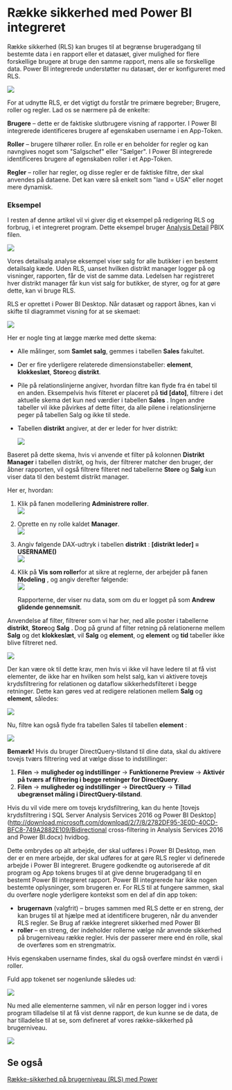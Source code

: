<properties
   pageTitle="Række-sikkerhed på brugerniveau med Power BI integreret"
   description="Oplysninger om række-sikkerhed på brugerniveau med Power BI integreret"
   services="power-bi-embedded"
   documentationCenter=""
   authors="guyinacube"
   manager="erikre"
   editor=""
   tags=""/>
<tags
   ms.service="power-bi-embedded"
   ms.devlang="NA"
   ms.topic="article"
   ms.tgt_pltfrm="NA"
   ms.workload="powerbi"
   ms.date="10/04/2016"
   ms.author="asaxton"/>

# <a name="row-level-security-with-power-bi-embedded"></a>Række sikkerhed med Power BI integreret

Række sikkerhed (RLS) kan bruges til at begrænse brugeradgang til bestemte data i en rapport eller et datasæt, giver mulighed for flere forskellige brugere at bruge den samme rapport, mens alle se forskellige data. Power BI integrerede understøtter nu datasæt, der er konfigureret med RLS.

![](media\power-bi-embedded-rls\pbi-embedded-rls-flow-1.png)

For at udnytte RLS, er det vigtigt du forstår tre primære begreber; Brugere, roller og regler. Lad os se nærmere på de enkelte:

**Brugere** – dette er de faktiske slutbrugere visning af rapporter. I Power BI integrerede identificeres brugere af egenskaben username i en App-Token.

**Roller** – brugere tilhører roller. En rolle er en beholder for regler og kan navngives noget som "Salgschef" eller "Sælger". I Power BI integrerede identificeres brugere af egenskaben roller i et App-Token.

**Regler** – roller har regler, og disse regler er de faktiske filtre, der skal anvendes på dataene. Det kan være så enkelt som "land = USA" eller noget mere dynamisk.

### <a name="example"></a>Eksempel

I resten af denne artikel vil vi giver dig et eksempel på redigering RLS og forbrug, i et integreret program. Dette eksempel bruger [Analysis Detail](http://go.microsoft.com/fwlink/?LinkID=780547) PBIX filen.

![](media\power-bi-embedded-rls\pbi-embedded-rls-scenario-2.png)

Vores detailsalg analyse eksempel viser salg for alle butikker i en bestemt detailsalg kæde. Uden RLS, uanset hvilken distrikt manager logger på og visninger, rapporten, får de vist de samme data. Ledelsen har registreret hver distrikt manager får kun vist salg for butikker, de styrer, og for at gøre dette, kan vi bruge RLS.

RLS er oprettet i Power BI Desktop. Når datasæt og rapport åbnes, kan vi skifte til diagrammet visning for at se skemaet:

![](media\power-bi-embedded-rls\pbi-embedded-rls-diagram-view-3.png)

Her er nogle ting at lægge mærke med dette skema:

-   Alle målinger, som **Samlet salg**, gemmes i tabellen **Sales** fakultet.
-   Der er fire yderligere relaterede dimensionstabeller: **element**, **klokkeslæt**, **Store**og **distrikt**.
-   Pile på relationslinjerne angiver, hvordan filtre kan flyde fra én tabel til en anden. Eksempelvis hvis filteret er placeret på **tid [dato]**, filtrere i det aktuelle skema det kun ned værdier i tabellen **Sales** . Ingen andre tabeller vil ikke påvirkes af dette filter, da alle pilene i relationslinjerne peger på tabellen Salg og ikke til stede.
-   Tabellen **distrikt** angiver, at der er leder for hver distrikt:

    ![](media\power-bi-embedded-rls\pbi-embedded-rls-district-table-4.png)

Baseret på dette skema, hvis vi anvende et filter på kolonnen **Distrikt Manager** i tabellen distrikt, og hvis, der filtrerer matcher den bruger, der åbner rapporten, vil også filtrere filteret ned tabellerne **Store** og **Salg** kun viser data til den bestemt distrikt manager.

Her er, hvordan:

1.  Klik på fanen modellering **Administrere roller**.  
![](media\power-bi-embedded-rls\pbi-embedded-rls-modeling-tab-5.png)

2.  Oprette en ny rolle kaldet **Manager**.  
![](media\power-bi-embedded-rls\pbi-embedded-rls-manager-role-6.png)

3.  Angiv følgende DAX-udtryk i tabellen **distrikt** : **[distrikt leder] = USERNAME()**  
![](media\power-bi-embedded-rls\pbi-embedded-rls-manager-role-7.png)

4.  Klik på **Vis som roller**for at sikre at reglerne, der arbejder på fanen **Modeling** , og angiv derefter følgende:  
![](media\power-bi-embedded-rls\pbi-embedded-rls-view-as-roles-8.png)

    Rapporterne, der viser nu data, som om du er logget på som **Andrew glidende gennemsnit**.

Anvendelse af filter, filtrerer som vi har her, ned alle poster i tabellerne **distrikt**, **Store**og **Salg** . Dog på grund af filter retning på relationerne mellem **Salg** og det **klokkeslæt**, vil **Salg** og **element**, og **element** og **tid** tabeller ikke blive filtreret ned.

![](media\power-bi-embedded-rls\pbi-embedded-rls-diagram-view-9.png)

Der kan være ok til dette krav, men hvis vi ikke vil have ledere til at få vist elementer, de ikke har en hvilken som helst salg, kan vi aktivere tovejs krydsfiltrering for relationen og dataflow sikkerhedsfilteret i begge retninger. Dette kan gøres ved at redigere relationen mellem **Salg** og **element**, således:

![](media\power-bi-embedded-rls\pbi-embedded-rls-edit-relationship-10.png)

Nu, filtre kan også flyde fra tabellen Sales til tabellen **element** :

![](media\power-bi-embedded-rls\pbi-embedded-rls-diagram-view-11.png)

**Bemærk!** Hvis du bruger DirectQuery-tilstand til dine data, skal du aktivere tovejs tværs filtrering ved at vælge disse to indstillinger:

1.  **Filen** -> **muligheder og indstillinger** -> **Funktionerne Preview** -> **Aktivér på tværs af filtrering i begge retninger for DirectQuery**.
2.  **Filen** -> **muligheder og indstillinger** -> **DirectQuery** -> **Tillad ubegrænset måling i DirectQuery-tilstand**.


Hvis du vil vide mere om tovejs krydsfiltrering, kan du hente [tovejs krydsfiltrering i SQL Server Analysis Services 2016 og Power BI Desktop](http://download.microsoft.com/download/2/7/8/2782DF95-3E0D-40CD-BFC8-749A2882E109/Bidirectional cross-filtering in Analysis Services 2016 and Power BI.docx) hvidbog.

Dette ombrydes op alt arbejde, der skal udføres i Power BI Desktop, men der er en mere arbejde, der skal udføres for at gøre RLS regler vi definerede arbejde i Power BI integreret. Brugere godkendte og autoriserede af dit program og App tokens bruges til at give denne brugeradgang til en bestemt Power BI integreret rapport. Power BI integrerede har ikke nogen bestemte oplysninger, som brugeren er. For RLS til at fungere sammen, skal du overføre nogle yderligere kontekst som en del af din app token:
-   **brugernavn** (valgfrit) – bruges sammen med RLS dette er en streng, der kan bruges til at hjælpe med at identificere brugeren, når du anvender RLS regler. Se Brug af række integreret sikkerhed med Power BI
-   **roller** – en streng, der indeholder rollerne vælge når anvende sikkerhed på brugerniveau række regler. Hvis der passerer mere end én rolle, skal de overføres som en strengmatrix.

Hvis egenskaben username findes, skal du også overføre mindst én værdi i roller.

Fuld app tokenet ser nogenlunde således ud:

![](media\power-bi-embedded-rls\pbi-embedded-rls-app-token-string-12.png)

Nu med alle elementerne sammen, vil når en person logger ind i vores program tilladelse til at få vist denne rapport, de kun kunne se de data, de har tilladelse til at se, som defineret af vores række-sikkerhed på brugerniveau.

![](media\power-bi-embedded-rls\pbi-embedded-rls-dashboard-13.png)

## <a name="see-also"></a>Se også
[Række-sikkerhed på brugerniveau (RLS) med Power](https://powerbi.microsoft.com/en-us/documentation/powerbi-admin-rls/)
